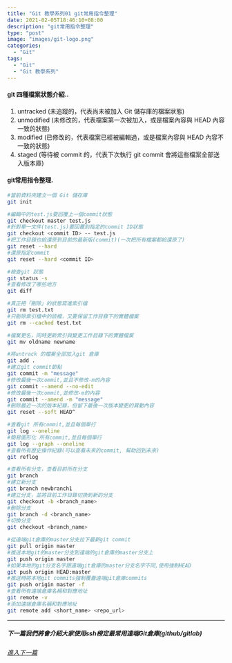 ```yaml
---
title: "Git 教學系列01 git常用指令整理"
date: 2021-02-05T18:46:10+08:00
description: "git常用指令整理"
type: "post"
image: "images/git-logo.png"
categories: 
  - "Git"
tags:
  - "Git"
  - "Git 教學系列"
---
```


#### git 四種檔案狀態介紹..

1. untracked (未追蹤的，代表尚未被加入 Git 儲存庫的檔案狀態)
1. unmodified (未修改的，代表檔案第一次被加入，或是檔案內容與 HEAD 內容一致的狀態)
1. modified (已修改的，代表檔案已經被編輯過，或是檔案內容與 HEAD 內容不一致的狀態)
1. staged (等待被 commit 的，代表下次執行 git commit 會將這些檔案全部送入版本庫)

#### git常用指令整理. 
```bash
#當前資料夾建立一個 Git 儲存庫
git init

#編輯中的test.js要回覆上一個commit狀態
git checkout master test.js
#針對單一文件(test.js)要回覆到指定的commit ID狀態
git checkout <commit ID> -- test.js
#把工作目錄也給還原到目前的最新版(commit)(一次把所有檔案都給還原了)
git reset --hard
#還原指定commit
git reset --hard <commit ID>

#檢查git 狀態
git status -s
#查看修改了哪些地方
git diff

#真正把「刪除」的狀態寫進索引檔
git rm test.txt
#只刪除索引檔中的該檔，又要保留工作目錄下的實體檔案
git rm --cached test.txt 

#檔案更名，同時更新索引與變更工作目錄下的實體檔案
git mv oldname newname

#將untrack 的檔案全部加入git 倉庫
git add .
#建立git commit節點
git commit -m "message"
#修改最後一次commit,並且不修改-m的內容
git commit --amend --no-edit
#修改最後一次commit,並修改-m的內容
git commit --amend -m "message"
#刪除最近一次的版本紀錄，但留下最後一次版本變更的異動內容
git reset --soft HEAD^

#查看git 所有commit,並且每個單行
git log --oneline
#簡易圖形化 所有commit,並且每個單行
git log --graph --oneline
#查看所有歷史操作紀錄(可以查看未來的commit, 幫助回到未來)
git reflog

#查看所有分支，查看目前所在分支
git branch
#建立新分支
git branch newbranch1
#建立分支，並將目前工作目錄切換到新的分支
git checkout -b <branch_name>
#刪除分支
git branch -d <branch_name>
#切換分支
git checkout <branch_name>

#從遠端git倉庫的master分支拉下最新git commit
git pull origin master
#推送本地git的master分支到遠端的git倉庫的master分支上
git push origin master
#如果本地的git分支名字跟遠端git倉庫的master分支名字不同,使用強制HEAD
git push origin HEAD:master
#推送時將本地git commits強制覆蓋遠端git倉庫commits
git push origin master -f
#查看所有遠端倉庫名稱和對應地址
git remote -v
#添加遠端倉庫名稱和對應地址
git remote add <short_name> <repo_url>
```

----------------------------------
##### 下一篇我們將會介紹大家使用ssh榜定最常用遠端Git倉庫(github/gitlab)
###### [進入下一篇](/git-02)
